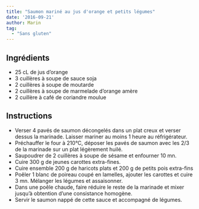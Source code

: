 ```yaml
---
title: "Saumon mariné au jus d'orange et petits légumes"
date: '2016-09-21'
author: Marin
tag: 
  - "Sans gluten"
---
```

## Ingrédients
- 25 cL de jus d’orange
- 3 cuillères à soupe de sauce soja
- 2 cuillères à soupe de moutarde
- 2 cuillères à soupe de marmelade d’orange amère
- 2 cuillère à café de coriandre moulue

## Instructions
- Verser 4 pavés de saumon décongelés dans un plat creux et verser dessus la marinade. Laisser mariner au moins 1 heure au réfrigérateur.
- Préchauffer le four à 210°C, déposer les pavés de saumon avec les 2/3 de la marinade sur un plat légèrement huilé.
- Saupoudrer de 2 cuillères à soupe de sésame et enfourner 10 mn.
- Cuire 300 g de jeunes carottes extra-fines.
- Cuire ensemble 200 g de haricots plats et 200 g de petits pois extra-fins
- Poêler 1 blanc de poireau coupé en lamelles, ajouter les carottes et cuire 3 mn. Mélanger les légumes et assaisonner.
- Dans une poêle chaude, faire réduire le reste de la marinade et mixer jusqu’à obtention d’une consistance homogène.
- Servir le saumon nappé de cette sauce et accompagné de légumes.

